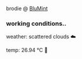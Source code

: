 brodie @ [BluMint](https://www.linkedin.com/company/blumint-io/)

<!--weather_start-->
### working conditions..

weather: scattered clouds ☁️

temp: 26.94 °C 🥶

<!--weather_end-->
